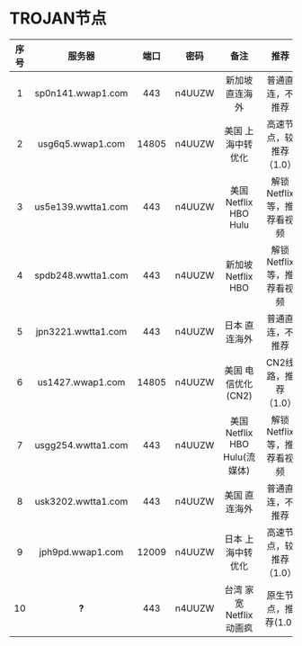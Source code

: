 # TROJAN节点


|序号   |服务器              |端口|密码    |备注|推荐|
|:--:|:-----------------:|:-:|:-----:|:--:|:--:|
|1|sp0n141.wwap1.com|443|n4UUZW| 新加坡 直连海外 |普通直连，不推荐|
|2|usg6q5.wwap1.com |14805|n4UUZW  |美国 上海中转优化|高速节点，较推荐（1.0） |
|3|us5e139.wwtta1.com|443|n4UUZW  |美国 Netflix HBO Hulu|解锁Netflix等，推荐看视频 |
|4|spdb248.wwtta1.com|443|n4UUZW  |新加坡 Netflix HBO|解锁Netflix等，推荐看视频|
|5|jpn3221.wwtta1.com |443|n4UUZW  |日本 直连海外|普通直连，不推荐|
|6|us1427.wwap1.com|14805|n4UUZW|美国 电信优化(CN2)|CN2线路，推荐（1.0）|
|7|usgg254.wwtta1.com|443|n4UUZW|美国 Netflix HBO Hulu(流媒体)|解锁Netflix等，推荐看视频|
|8|usk3202.wwtta1.com|443|n4UUZW|美国 直连海外|普通直连，不推荐|
|9|jph9pd.wwap1.com|12009|n4UUZW|日本 上海中转优化|高速节点，较推荐（1.0）|
|10|**?**|443|n4UUZW|台湾 家宽 Netflix 动画疯|原生节点，推荐(1.0)|
